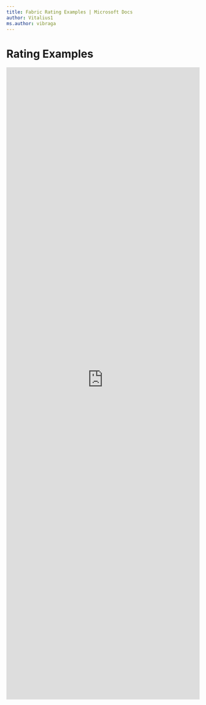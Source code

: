 ```yaml
---
title: Fabric Rating Examples | Microsoft Docs
author: Vitalius1
ms.author: vibraga
---
```


# Rating Examples

<iframe 
    title='Rating Examples'
    src='https://fabricweb.z5.web.core.windows.net/pr-deploy-site/refs/heads/master/fabric-website-resources/dist/index.html#/examples/rating?docsExample=true'
    frameborder='no'
    height='1650'
    style='width: 100%;'
>
